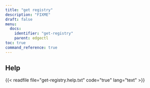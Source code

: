 ```yaml
---
title: "get registry"
description: "FIXME"
draft: false
menu:
  docs:
    identifier: "get-registry"
    parent: edgectl
toc: true
command_reference: true
---
```


## Help

{{< readfile file="get-registry.help.txt" code="true" lang="text" >}}
